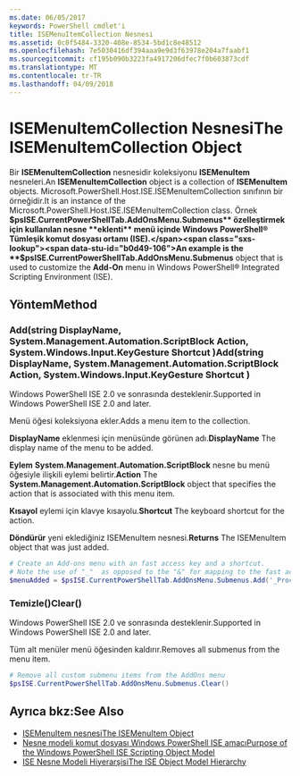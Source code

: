 ```yaml
---
ms.date: 06/05/2017
keywords: PowerShell cmdlet'i
title: ISEMenuItemCollection Nesnesi
ms.assetid: 0c0f5484-3320-408e-8534-5bd1c8e48512
ms.openlocfilehash: 7e5030416df394aaa9e9d3f63978e204a7faabf1
ms.sourcegitcommit: cf195b090b3223fa4917206dfec7f0b603873cdf
ms.translationtype: MT
ms.contentlocale: tr-TR
ms.lasthandoff: 04/09/2018
---
```

# <a name="the-isemenuitemcollection-object"></a><span data-ttu-id="b0d49-103">ISEMenuItemCollection Nesnesi</span><span class="sxs-lookup"><span data-stu-id="b0d49-103">The ISEMenuItemCollection Object</span></span>

<span data-ttu-id="b0d49-104">Bir **ISEMenuItemCollection** nesnesidir koleksiyonu **ISEMenuItem** nesneleri.</span><span class="sxs-lookup"><span data-stu-id="b0d49-104">An **ISEMenuItemCollection** object is a collection of **ISEMenuItem** objects.</span></span> <span data-ttu-id="b0d49-105">Microsoft.PowerShell.Host.ISE.ISEMenuItemCollection sınıfının bir örneğidir.</span><span class="sxs-lookup"><span data-stu-id="b0d49-105">It is an instance of the Microsoft.PowerShell.Host.ISE.ISEMenuItemCollection class.</span></span> <span data-ttu-id="b0d49-106">Örnek **$psISE.CurrentPowerShellTab.AddOnsMenu.Submenus** özelleştirmek için kullanılan nesne **eklenti** menü içinde Windows PowerShell® Tümleşik komut dosyası ortamı (ISE).</span><span class="sxs-lookup"><span data-stu-id="b0d49-106">An example is the **$psISE.CurrentPowerShellTab.AddOnsMenu.Submenus** object that is used to customize the **Add-On** menu in Windows PowerShell® Integrated Scripting Environment (ISE).</span></span>

## <a name="method"></a><span data-ttu-id="b0d49-107">Yöntem</span><span class="sxs-lookup"><span data-stu-id="b0d49-107">Method</span></span>

### <a name="addstring-displayname-systemmanagementautomationscriptblock-action-systemwindowsinputkeygesture-shortcut-"></a><span data-ttu-id="b0d49-108">Add\(string DisplayName, System.Management.Automation.ScriptBlock Action, System.Windows.Input.KeyGesture Shortcut \)</span><span class="sxs-lookup"><span data-stu-id="b0d49-108">Add\(string DisplayName, System.Management.Automation.ScriptBlock Action, System.Windows.Input.KeyGesture Shortcut \)</span></span>

<span data-ttu-id="b0d49-109">Windows PowerShell ISE 2.0 ve sonrasında desteklenir.</span><span class="sxs-lookup"><span data-stu-id="b0d49-109">Supported in Windows PowerShell ISE 2.0 and later.</span></span>

<span data-ttu-id="b0d49-110">Menü öğesi koleksiyona ekler.</span><span class="sxs-lookup"><span data-stu-id="b0d49-110">Adds a menu item to the collection.</span></span>

<span data-ttu-id="b0d49-111">**DisplayName** eklenmesi için menüsünde görünen adı.</span><span class="sxs-lookup"><span data-stu-id="b0d49-111">**DisplayName** The display name of the menu to be added.</span></span>

<span data-ttu-id="b0d49-112">**Eylem** **System.Management.Automation.ScriptBlock** nesne bu menü öğesiyle ilişkili eylemi belirtir.</span><span class="sxs-lookup"><span data-stu-id="b0d49-112">**Action** The **System.Management.Automation.ScriptBlock** object that specifies the action that is associated with this menu item.</span></span>

<span data-ttu-id="b0d49-113">**Kısayol** eylemi için klavye kısayolu.</span><span class="sxs-lookup"><span data-stu-id="b0d49-113">**Shortcut** The keyboard shortcut for the action.</span></span>

<span data-ttu-id="b0d49-114">**Döndürür** yeni eklediğiniz ISEMenuItem nesnesi.</span><span class="sxs-lookup"><span data-stu-id="b0d49-114">**Returns** The ISEMenuItem object that was just added.</span></span>

```powershell
# Create an Add-ons menu with an fast access key and a shortcut.
# Note the use of "_"  as opposed to the "&" for mapping to the fast access key letter for the menu item.
$menuAdded = $psISE.CurrentPowerShellTab.AddOnsMenu.Submenus.Add('_Process', {Get-Process}, 'Alt+P')
```

### <a name="clear"></a><span data-ttu-id="b0d49-115">Temizle\(\)</span><span class="sxs-lookup"><span data-stu-id="b0d49-115">Clear\(\)</span></span>

<span data-ttu-id="b0d49-116">Windows PowerShell ISE 2.0 ve sonrasında desteklenir.</span><span class="sxs-lookup"><span data-stu-id="b0d49-116">Supported in Windows PowerShell ISE 2.0 and later.</span></span>

<span data-ttu-id="b0d49-117">Tüm alt menüler menü öğesinden kaldırır.</span><span class="sxs-lookup"><span data-stu-id="b0d49-117">Removes all submenus from the menu item.</span></span>

```powershell
# Remove all custom submenu items from the AddOns menu
$psISE.CurrentPowerShellTab.AddOnsMenu.Submenus.Clear()
```

## <a name="see-also"></a><span data-ttu-id="b0d49-118">Ayrıca bkz:</span><span class="sxs-lookup"><span data-stu-id="b0d49-118">See Also</span></span>

- [<span data-ttu-id="b0d49-119">ISEMenuItem nesnesi</span><span class="sxs-lookup"><span data-stu-id="b0d49-119">The ISEMenuItem Object</span></span>](The-ISEMenuItem-Object.md)
- [<span data-ttu-id="b0d49-120">Nesne modeli komut dosyası Windows PowerShell ISE amacı</span><span class="sxs-lookup"><span data-stu-id="b0d49-120">Purpose of the Windows PowerShell ISE Scripting Object Model</span></span>](Purpose-of-the-Windows-PowerShell-ISE-Scripting-Object-Model.md)
- [<span data-ttu-id="b0d49-121">ISE Nesne Modeli Hiyerarşisi</span><span class="sxs-lookup"><span data-stu-id="b0d49-121">The ISE Object Model Hierarchy</span></span>](The-ISE-Object-Model-Hierarchy.md)